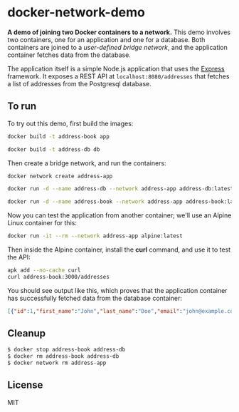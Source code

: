 # docker-network-demo

**A demo of joining two Docker containers to a network.** This demo involves two containers, one for an application and one for a database. Both containers are joined to a _user-defined bridge network_, and the application container fetches data from the database.

The application itself is a simple Node.js application that uses the [Express](https://expressjs.com/) framework. It exposes a REST API at `localhost:8080/addresses` that fetches a list of addresses from the Postgresql database.

## To run

To try out this demo, first build the images:

```bash
docker build -t address-book app

docker build -t address-db db
```

Then create a bridge network, and run the containers:

```bash
docker network create address-app

docker run -d --name address-db --network address-app address-db:latest

docker run -d --name address-book --network address-app address-book:latest
```

Now you can test the application from another container; we'll use an Alpine Linux container for this:

```bash
docker run -it --rm --network address-app alpine:latest
```

Then inside the Alpine container, install the **curl** command, and use it to test the API:

```bash
apk add --no-cache curl
curl address-book:3000/addresses
```

You should see output like this, which proves that the application container has successfully fetched data from the database container:

```json
[{"id":1,"first_name":"John","last_name":"Doe","email":"john@example.com","phone":"555-555-5555"},{"id":2,"first_name":"Jane","last_name":"Doe","email":"jane@example.com","phone":"555-555-5557"},{"id":3,"first_name":"Susan","last_name":"Smith","email":"susan@example.com","phone":"555-555-5558"},{"id":4,"first_name":"Bob","last_name":"Smith","email":"bob@example.com","phone":"555-555-5559"}]
```

## Cleanup

```bash
$ docker stop address-book address-db
$ docker rm address-book address-db
$ docker network rm address-app
```

## License

MIT
